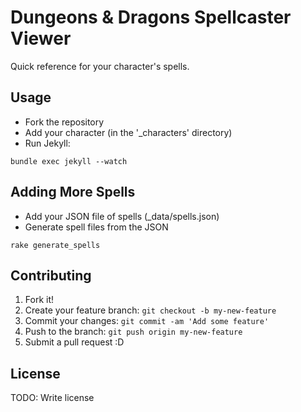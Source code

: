 # Dungeons & Dragons Spellcaster Viewer

Quick reference for your character's spells.

## Usage
- Fork the repository
- Add your character (in the '_characters' directory)
- Run Jekyll:
```
bundle exec jekyll --watch
```

## Adding More Spells
- Add your JSON file of spells (_data/spells.json)
- Generate spell files from the JSON
```
rake generate_spells
```

## Contributing
1. Fork it!
2. Create your feature branch: `git checkout -b my-new-feature`
3. Commit your changes: `git commit -am 'Add some feature'`
4. Push to the branch: `git push origin my-new-feature`
5. Submit a pull request :D

## License
TODO: Write license